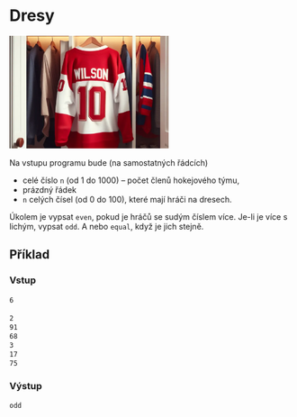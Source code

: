 # Dresy

<img src="cover.webp" height="200" alt="ilustrace"/>

Na vstupu programu bude (na samostatných řádcích)

- celé číslo `n` (od 1 do 1000) – počet členů hokejového týmu,
- prázdný řádek
- `n` celých čísel (od 0 do 100), které mají hráči na dresech.

Úkolem je vypsat `even`, pokud je hráčů se sudým číslem více. Je-li je více s lichým, vypsat `odd`. A nebo `equal`, když je jich stejně.

## Příklad

### Vstup

```
6

2
91
68
3
17
75
```

### Výstup

```
odd
```
